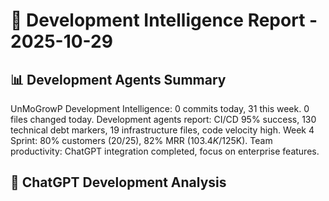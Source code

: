 # 🚀 Development Intelligence Report - 2025-10-29

## 📊 Development Agents Summary
UnMoGrowP Development Intelligence: 0 commits today, 31 this week. 0 files changed today. Development agents report: CI/CD 95% success, 130 technical debt markers, 19 infrastructure files, code velocity high. Week 4 Sprint: 80% customers (20/25), 82% MRR ($103.4K/$125K). Team productivity: ChatGPT integration completed, focus on enterprise features.

## 🧠 ChatGPT Development Analysis
